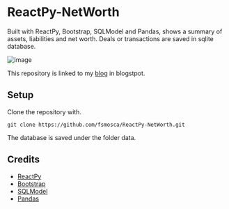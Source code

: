 # ReactPy-NetWorth

Built with ReactPy, Bootstrap, SQLModel and Pandas, shows a summary of assets, liabilities and net worth. Deals or transactions are saved in sqlite database.

![image](https://github.com/fsmosca/ReactPy-NetWorth/assets/22366935/d8175a05-4027-4275-8264-5d342d2e8dba)

This repository is linked to my [blog](https://energybeam.blogspot.com/2023/08/how-to-create-income-and-expense-app-in.html) in blogstpot.

## Setup

Clone the repository with.

```
git clone https://github.com/fsmosca/ReactPy-NetWorth.git
```

The database is saved under the folder data.

## Credits

* [ReactPy](https://github.com/reactive-python/reactpy)
* [Bootstrap](https://getbootstrap.com/docs/5.2/getting-started/introduction/)
* [SQLModel](https://sqlmodel.tiangolo.com/)
* [Pandas](https://pandas.pydata.org/getting_started.html)
